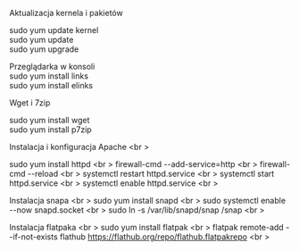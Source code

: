 Aktualizacja kernela i pakietów <br />

sudo yum update kernel <br />
sudo yum update <br />
sudo yum upgrade <br />

Przeglądarka w konsoli <br />
sudo yum install links <br />
sudo yum install elinks <br />

Wget i 7zip <br />

sudo yum install wget <br />
sudo yum install p7zip <br />

Instalacja i konfiguracja Apache <br \>

sudo yum install httpd <br \>
firewall-cmd --add-service=http <br \>
firewall-cmd --reload <br \>
systemctl restart httpd.service <br \>
systemctl start httpd.service <br \> 
systemctl enable httpd.service <br \>

Instalacja snapa <br \>
sudo yum install snapd <br \>
sudo systemctl enable --now snapd.socket <br \>
sudo ln -s /var/lib/snapd/snap /snap <br \>

Instalacja flatpaka <br \>
sudo yum install flatpak <br \>
flatpak remote-add --if-not-exists flathub https://flathub.org/repo/flathub.flatpakrepo <br \>




